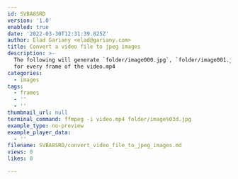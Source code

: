 ```yaml
---
id: SVBA8SRD
version: '1.0'
enabled: true
date: '2022-03-30T12:31:39.825Z'
author: Elad Gariany <elad@gariany.com>
title: Convert a video file to jpeg images
description: >-
  The following will generate `folder/image000.jpg`, `folder/image001.jpg`, etc
  for every frame of the video.mp4
categories:
  - images
tags:
  - frames
  - ''
  - ''
thumbnail_url: null
terminal_command: ffmpeg -i video.mp4 folder/image%03d.jpg
example_type: no-preview
example_player_data:
  - ''
filename: SVBA8SRD/convert_video_file_to_jpeg_images.md
views: 0
likes: 0

---
```

